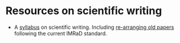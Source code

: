 # Resources on scientific writing

- A [syllabus](https://scientistseessquirrel.wordpress.com/2020/05/26/steal-this-updated-syllabus-for-scientific-writing/) on scientific writing. Including [re-arranging old papers](https://twitter.com/StephenBHeard/status/1616155830037905416) following the current IMRaD standard.

